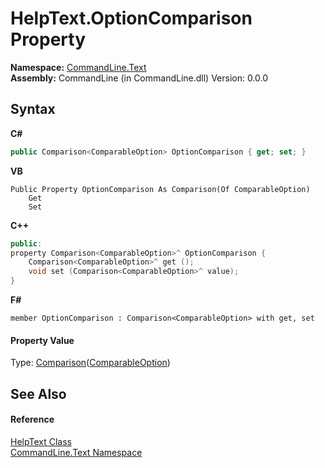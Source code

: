 # HelpText.OptionComparison Property 
 

**Namespace:**&nbsp;<a href="N_CommandLine_Text">CommandLine.Text</a><br />**Assembly:**&nbsp;CommandLine (in CommandLine.dll) Version: 0.0.0

## Syntax

**C#**<br />
``` C#
public Comparison<ComparableOption> OptionComparison { get; set; }
```

**VB**<br />
``` VB
Public Property OptionComparison As Comparison(Of ComparableOption)
	Get
	Set
```

**C++**<br />
``` C++
public:
property Comparison<ComparableOption>^ OptionComparison {
	Comparison<ComparableOption>^ get ();
	void set (Comparison<ComparableOption>^ value);
}
```

**F#**<br />
``` F#
member OptionComparison : Comparison<ComparableOption> with get, set

```


#### Property Value
Type: <a href="https://docs.microsoft.com/dotnet/api/system.comparison-1" target="_blank">Comparison</a>(<a href="T_CommandLine_Text_ComparableOption">ComparableOption</a>)

## See Also


#### Reference
<a href="T_CommandLine_Text_HelpText">HelpText Class</a><br /><a href="N_CommandLine_Text">CommandLine.Text Namespace</a><br />